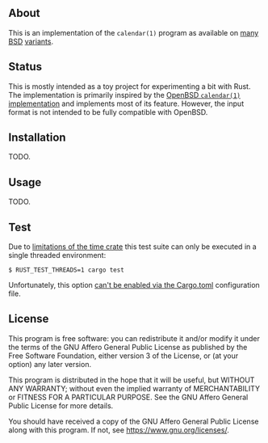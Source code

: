 ## About

This is an implementation of the `calendar(1)` program as available on [many][openbsd calendar] [BSD][freebsd calendar] [variants][netbsd calendar].

## Status

This is mostly intended as a toy project for experimenting a bit with Rust.
The implementation is primarily inspired by the [OpenBSD `calendar(1)` implementation](https://man.openbsd.org/calendar) and implements most of its feature.
However, the input format is not intended to be fully compatible with OpenBSD.

## Installation

TODO.

## Usage

TODO.

## Test

Due to [limitations of the time crate][time crate threads] this test suite can only be executed in a single threaded environment:

    $ RUST_TEST_THREADS=1 cargo test

Unfortunately, this option [can't be enabled via the Cargo.toml][cargo defopts] configuration file.

## License

This program is free software: you can redistribute it and/or modify it
under the terms of the GNU Affero General Public License as published by
the Free Software Foundation, either version 3 of the License, or (at
your option) any later version.

This program is distributed in the hope that it will be useful, but
WITHOUT ANY WARRANTY; without even the implied warranty of
MERCHANTABILITY or FITNESS FOR A PARTICULAR PURPOSE. See the GNU Affero
General Public License for more details.

You should have received a copy of the GNU Affero General Public License
along with this program. If not, see <https://www.gnu.org/licenses/>.

[openbsd calendar]: https://man.openbsd.org/calendar
[freebsd calendar]: https://www.freebsd.org/cgi/man.cgi?query=calendar
[netbsd calendar]: https://man.netbsd.org/calendar.1
[time crate threads]: https://github.com/time-rs/time/issues/538
[cargo defopts]: https://github.com/rust-lang/cargo/issues/8430
